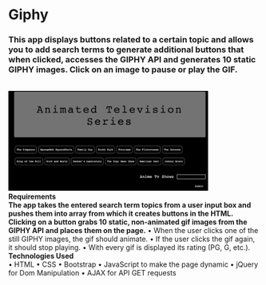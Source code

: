 # Giphy
<h3>This app displays buttons related to a certain topic and allows you to add search terms to generate additional buttons that when clicked, accesses the GIPHY API and generates 10 static GIPHY images. Click on an image to pause or play the GIF.</h3>
<br>
<img src = "assets/images/screen-shot.png" width = "400px" height = "200 px">
<br>
<strong>Requirements</strong>
<br>
<strong>The app takes the entered search term topics from a user input box and pushes them into array from which it creates buttons in the HTML. Clicking on a button grabs 10 static, non-animated gif images from the GIPHY API and places them on the page.</strong>
•	When the user clicks one of the still GIPHY images, the gif should animate. •	If the user clicks the gif again, it should stop playing. •	With every gif is displayed its rating (PG, G, etc.). 
<br>
<strong>Technologies Used</strong>
<br>
•	HTML •	CSS •	Bootstrap •	JavaScript to make the page dynamic •	jQuery for Dom Manipulation •	AJAX for API GET requests 
